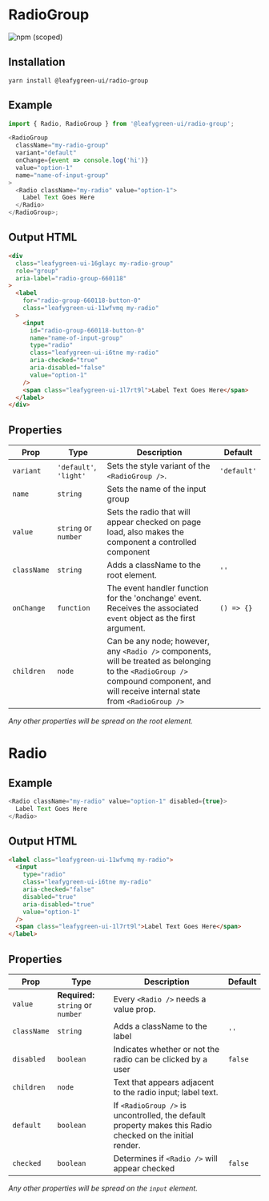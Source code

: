 # RadioGroup

![npm (scoped)](https://img.shields.io/npm/v/@leafygreen-ui/radio-group.svg)

## Installation

`yarn install @leafygreen-ui/radio-group`

## Example

```js
import { Radio, RadioGroup } from '@leafygreen-ui/radio-group';

<RadioGroup
  className="my-radio-group"
  variant="default"
  onChange={event => console.log('hi')}
  value="option-1"
  name="name-of-input-group"
>
  <Radio className="my-radio" value="option-1">
    Label Text Goes Here
  </Radio>
</RadioGroup>;
```

## Output HTML

```html
<div
  class="leafygreen-ui-16glayc my-radio-group"
  role="group"
  aria-label="radio-group-660118"
>
  <label
    for="radio-group-660118-button-0"
    class="leafygreen-ui-11wfvmq my-radio"
  >
    <input
      id="radio-group-660118-button-0"
      name="name-of-input-group"
      type="radio"
      class="leafygreen-ui-i6tne my-radio"
      aria-checked="true"
      aria-disabled="false"
      value="option-1"
    />
    <span class="leafygreen-ui-1l7rt9l">Label Text Goes Here</span>
  </label>
</div>
```

## Properties

| Prop        | Type                   | Description                                                                                                                                                                          | Default     |
| ----------- | ---------------------- | ------------------------------------------------------------------------------------------------------------------------------------------------------------------------------------ | ----------- |
| `variant`   | `'default'`, `'light'` | Sets the style variant of the `<RadioGroup />`.                                                                                                                                      | `'default'` |
| `name`      | `string`               | Sets the name of the input group                                                                                                                                                     |             |
| `value`     | `string` or `number`   | Sets the radio that will appear checked on page load, also makes the component a controlled component                                                                                |             |
| `className` | `string`               | Adds a className to the root element.                                                                                                                                                | `''`        |
| `onChange`  | `function`             | The event handler function for the 'onchange' event. Receives the associated `event` object as the first argument.                                                                   | `() => {}`  |
| `children`  | `node`                 | Can be any node; however, any `<Radio />` components, will be treated as belonging to the `<RadioGroup />` compound component, and will receive internal state from `<RadioGroup />` |             |

_Any other properties will be spread on the root element._

# Radio

## Example

```js
<Radio className="my-radio" value="option-1" disabled={true}>
  Label Text Goes Here
</Radio>
```

## Output HTML

```html
<label class="leafygreen-ui-11wfvmq my-radio">
  <input
    type="radio"
    class="leafygreen-ui-i6tne my-radio"
    aria-checked="false"
    disabled="true"
    aria-disabled="true"
    value="option-1"
  />
  <span class="leafygreen-ui-1l7rt9l">Label Text Goes Here</span>
</label>
```

## Properties

| Prop        | Type                               | Description                                                                                               | Default |
| ----------- | ---------------------------------- | --------------------------------------------------------------------------------------------------------- | ------- |
| `value`     | **Required:** `string` or `number` | Every `<Radio />` needs a value prop.                                                                     |         |
| `className` | `string`                           | Adds a className to the label                                                                             | `''`    |
| `disabled`  | `boolean`                          | Indicates whether or not the radio can be clicked by a user                                               | `false` |
| `children`  | `node`                             | Text that appears adjacent to the radio input; label text.                                                |         |
| `default`   | `boolean`                          | If `<RadioGroup />` is uncontrolled, the default property makes this Radio checked on the initial render. |         |
| `checked`   | `boolean`                          | Determines if `<Radio />` will appear checked                                                             | `false` |

_Any other properties will be spread on the `input` element._
